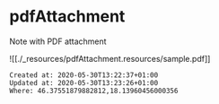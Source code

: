 # pdfAttachment

Note with PDF attachment

![[./_resources/pdfAttachment.resources/sample.pdf]]

    Created at: 2020-05-30T13:22:37+01:00
    Updated at: 2020-05-30T13:23:26+01:00
    Where: 46.37551879882812,18.13960456000356

